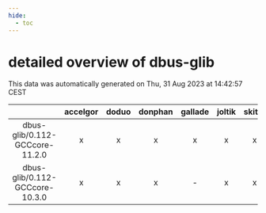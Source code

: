 ```yaml
---
hide:
  - toc
---
```


detailed overview of dbus-glib
==============================


This data was automatically generated on Thu, 31 Aug 2023 at 14:42:57 CEST  

| |accelgor|doduo|donphan|gallade|joltik|skitty|swalot|victini|
| :---: | :---: | :---: | :---: | :---: | :---: | :---: | :---: | :---: |
|dbus-glib/0.112-GCCcore-11.2.0|x|x|x|x|x|x|x|x|
|dbus-glib/0.112-GCCcore-10.3.0|x|x|x|-|x|x|x|x|
